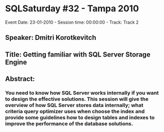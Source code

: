 # SQLSaturday #32 - Tampa 2010
Event Date: 23-01-2010 - Session time: 00:00:00 - Track: Track 2
## Speaker: Dmitri Korotkevitch
## Title: Getting familiar with SQL Server Storage Engine
## Abstract:
### You need to know how SQL Server works internally if you want to design the effective solutions. This session will give the overview of how SQL Server stores data internally; what criteria query optimizer uses when choose the index and provide some guidelines how to design tables and indexes to improve the performance of the database solutions.  

